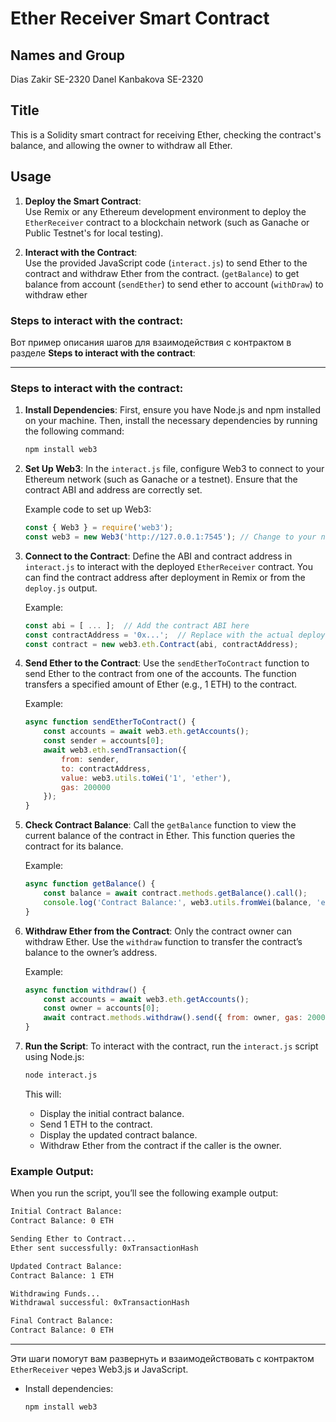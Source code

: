 # Ether Receiver Smart Contract

## Names and Group
Dias Zakir SE-2320
Danel Kanbakova SE-2320

## Title
This is a Solidity smart contract for receiving Ether, checking the contract's balance, and allowing the owner to withdraw all Ether.

## Usage

1. **Deploy the Smart Contract**:  
   Use Remix or any Ethereum development environment to deploy the `EtherReceiver` contract to a blockchain network (such as Ganache or Public Testnet's for local testing).

2. **Interact with the Contract**:  
   Use the provided JavaScript code (`interact.js`) to send Ether to the contract and withdraw Ether from the contract.
   (`getBalance`) to get balance from account
   (`sendEther`) to send ether to account
   (`withDraw`) to withdraw ether

### Steps to interact with the contract:

Вот пример описания шагов для взаимодействия с контрактом в разделе **Steps to interact with the contract**:

---

### Steps to interact with the contract:

1. **Install Dependencies**:
   First, ensure you have Node.js and npm installed on your machine. Then, install the necessary dependencies by running the following command:
   ```bash
   npm install web3
   ```

2. **Set Up Web3**:
   In the `interact.js` file, configure Web3 to connect to your Ethereum network (such as Ganache or a testnet). Ensure that the contract ABI and address are correctly set.

   Example code to set up Web3:
   ```js
   const { Web3 } = require('web3');
   const web3 = new Web3('http://127.0.0.1:7545'); // Change to your network URL
   ```

3. **Connect to the Contract**:
   Define the ABI and contract address in `interact.js` to interact with the deployed `EtherReceiver` contract. You can find the contract address after deployment in Remix or from the `deploy.js` output.

   Example:
   ```js
   const abi = [ ... ];  // Add the contract ABI here
   const contractAddress = '0x...';  // Replace with the actual deployed contract address
   const contract = new web3.eth.Contract(abi, contractAddress);
   ```

4. **Send Ether to the Contract**:
   Use the `sendEtherToContract` function to send Ether to the contract from one of the accounts. The function transfers a specified amount of Ether (e.g., 1 ETH) to the contract.

   Example:
   ```js
   async function sendEtherToContract() {
       const accounts = await web3.eth.getAccounts();
       const sender = accounts[0];
       await web3.eth.sendTransaction({
           from: sender,
           to: contractAddress,
           value: web3.utils.toWei('1', 'ether'),
           gas: 200000
       });
   }
   ```

5. **Check Contract Balance**:
   Call the `getBalance` function to view the current balance of the contract in Ether. This function queries the contract for its balance.

   Example:
   ```js
   async function getBalance() {
       const balance = await contract.methods.getBalance().call();
       console.log('Contract Balance:', web3.utils.fromWei(balance, 'ether'), 'ETH');
   }
   ```

6. **Withdraw Ether from the Contract**:
   Only the contract owner can withdraw Ether. Use the `withdraw` function to transfer the contract’s balance to the owner’s address.

   Example:
   ```js
   async function withdraw() {
       const accounts = await web3.eth.getAccounts();
       const owner = accounts[0];
       await contract.methods.withdraw().send({ from: owner, gas: 200000 });
   }
   ```

7. **Run the Script**:
   To interact with the contract, run the `interact.js` script using Node.js:
   ```bash
   node interact.js
   ```

   This will:
   - Display the initial contract balance.
   - Send 1 ETH to the contract.
   - Display the updated contract balance.
   - Withdraw Ether from the contract if the caller is the owner.

### Example Output:
When you run the script, you’ll see the following example output:

```bash
Initial Contract Balance:
Contract Balance: 0 ETH

Sending Ether to Contract...
Ether sent successfully: 0xTransactionHash

Updated Contract Balance:
Contract Balance: 1 ETH

Withdrawing Funds...
Withdrawal successful: 0xTransactionHash

Final Contract Balance:
Contract Balance: 0 ETH
```

---

Эти шаги помогут вам развернуть и взаимодействовать с контрактом `EtherReceiver` через Web3.js и JavaScript.

- Install dependencies:
  ```bash
  npm install web3
